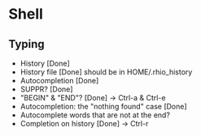 
# Shell

## Typing

* History [Done]
* History file [Done] should be in HOME/.rhio_history
* Autocompletion [Done]
* SUPPR? [Done]
* "BEGIN" & "END"? [Done] -> Ctrl-a & Ctrl-e
* Autocompletion: the "nothing found" case [Done]
* Autocomplete words that are not at the end?
* Completion on history [Done] -> Ctrl-r
